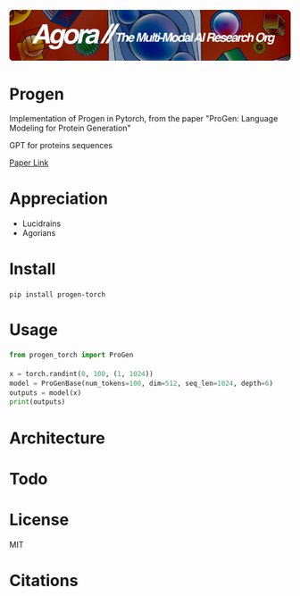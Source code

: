 [![Multi-Modality](agorabanner.png)](https://discord.gg/qUtxnK2NMf)

# Progen
Implementation of Progen in Pytorch, from the paper "ProGen: Language Modeling for Protein Generation"

GPT for proteins sequences

[Paper Link](https://arxiv.org/pdf/2004.03497.pdf)

# Appreciation
* Lucidrains
* Agorians

# Install
`pip install progen-torch`

# Usage
```python
from progen_torch import ProGen

x = torch.randint(0, 100, (1, 1024))
model = ProGenBase(num_tokens=100, dim=512, seq_len=1024, depth=6)
outputs = model(x)
print(outputs)

```

# Architecture

# Todo


# License
MIT

# Citations

